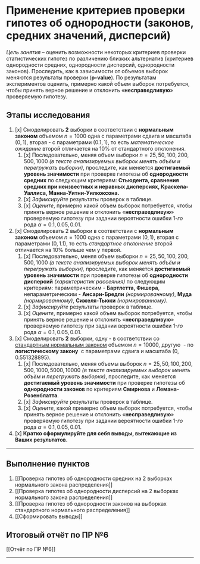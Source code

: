 # __Применение критериев проверки гипотез об однородности (законов, средних значений, дисперсий)__

_Цель занятия_ – оценить возможности некоторых критериев проверки статистических гипотез по различению близких альтернатив (критериев однородности средних, однородности дисперсий, однородности законов). Проследить, как в зависимости от объемов выборок меняются результаты проверки (__p-value__). По результатам экспериментов оценить, примерно какой объем выборок потребуется, чтобы принять верное решение и отклонить «__несправедливую__» проверяемую гипотезу.

## Этапы исследования
1. [x] Смоделировать __2__ выборки в соответствии с __нормальным законом__ объемом $n=1000$ одна с параметрами сдвига и масштаба $(0, 1)$, вторая - с параметрами $(0.1, 1)$, то есть _математическое ожидание_ второй отличается на $10\%$ от стандартного отклонения.
	1. [x] Последовательно, меняя объем выборки $n=25,50,100,200,500,1000$ _(в тексте анализируемых выборок менять объём и перегружать выборки)_, проследите, как меняется __достигаемый уровень значимости__ при проверке гипотезы об __однородности средних__ по следующим критериям: __Стьюдента, сравнения средних при неизвестных и неравных дисперсиях, Краскела-Уаллиса, Манна-Уитни-Уилкоксона.__
	2. [x] _Зафиксируйте_ результаты проверок в таблице.
	3. [x] _Оцените_, примерно какой объем выборок потребуется, чтобы принять верное решение и отклонить «__несправедливую__» проверяемую гипотезу при задании вероятности ошибки $1$-_го_ рода $\alpha=0.1, 0.05, 0.01$.
2. [x] Смоделировать $2$ выборки в соответствии с __нормальным законом__ объемом $n=1000$ одна с параметрами $(0, 1)$, вторая с параметрами $(0, 1.1)$, то есть _стандартное отклонение_ второй отличается на $10\%$ больше чем у первой.
	1. [x] Последовательно, меняя объем выборки $n=25,50,100,200,500,1000$ _(в тексте анализируемых выборок менять объём и перегружать выборки),_ проследите, как меняется __достигаемый уровень значимости__ при проверке гипотезы об __однородности дисперсий__ _(характеристик рассеяния)_ по следующим критериям: параметрическим - __Бартлетта, Фишера__, непараметрическим - __Ансари-Бредли__ _(нормированному)_, __Муда__ _(нормированному)_, __Сижеля-Тьюки__ _(нормированному)_.
	2. [x] _Зафиксируйте_ результаты проверок в таблице.
	3. [x] _Оцените_, примерно какой объем выборок потребуется, чтобы принять верное решение и отклонить «__несправедливую__» проверяемую гипотезу при задании вероятности ошибки $1$-_го_ рода $\alpha=0.1, 0.05, 0.01$.
3. [x] Смоделировать __2__ выборки, одну - в соответствии со [стандартным нормальным законом](https://ru.wikipedia.org/wiki/%D0%9D%D0%BE%D1%80%D0%BC%D0%B0%D0%BB%D1%8C%D0%BD%D0%BE%D0%B5_%D1%80%D0%B0%D1%81%D0%BF%D1%80%D0%B5%D0%B4%D0%B5%D0%BB%D0%B5%D0%BD%D0%B8%D0%B5#%D0%A1%D1%82%D0%B0%D0%BD%D0%B4%D0%B0%D1%80%D1%82%D0%BD%D0%BE%D0%B5_%D0%BD%D0%BE%D1%80%D0%BC%D0%B0%D0%BB%D1%8C%D0%BD%D0%BE%D0%B5_%D1%80%D0%B0%D1%81%D0%BF%D1%80%D0%B5%D0%B4%D0%B5%D0%BB%D0%B5%D0%BD%D0%B8%D0%B5) объемом $n=10000$, другую  - по __логистическому закону__  с параметрами сдвига и масштаба $(0, 0.551328895)$.
	1. [x] Последовательно, меняя объемы выборок $n=25,50,100,200,500,1000, 5000, 10000$ _(в тексте анализируемых выборок менять объём и перегружать выборки)_, проследите, как меняется __достигаемый уровень значимости__ при проверке гипотезы об __однородности законов__ по критериям __Смирнова__ и __Лемана-Розенблатта__.
	2.  [x] _Зафиксируйте_ результаты проверок в таблице.
	3. [x] _Оцените_, какой примерно объем выборок потребуется, чтобы принять верное решение и отклонить «__несправедливую__» проверяемую гипотезу при задании вероятности ошибки $1$-_го_ рода $\alpha=0.1, 0.05, 0.01$.
4. [x] __Кратко сформулируйте для себя выводы, вытекающие из Ваших результатов.__
---
## Выполнение пунктов

1. [[Проверка гипотез об однородности средних на 2 выборках нормального закона распределения]]
2. [[Проверка гипотез об однородности дисперсий на 2 выборках нормального закона распределения]]
3. [[Проверка гипотез об однородности законов на выборках стандартного нормального распределения]]
4. [[Сформировать выводы]]

## Итоговый отчёт по ПР №6

[[Отчёт по ПР №6]]

---